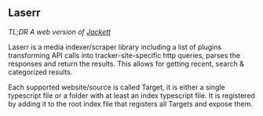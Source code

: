 ## Laserr
*TL;DR A web version of [Jackett](https://github.com/Jackett/Jackett)*

Laserr is a media indexer/scraper library including a list of plugins transforming API calls into tracker-site-specific http queries, parses the responses and return the results. This allows for getting recent, search & categorized results.

Each supported website/source is called Target, it is either a single typescript file or a folder with at least an index typescript file. It is registered by adding it to the root index file that registers all Targets and expose them.
